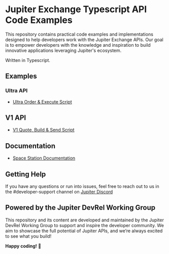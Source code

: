 # Jupiter Exchange Typescript API Code Examples

This repository contains practical code examples and implementations designed to help developers work with the Jupiter Exchange APIs. Our goal is to empower developers with the knowledge and inspiration to build innovative applications leveraging Jupiter's ecosystem.

Written in Typescript.

## Examples

### Ultra API

- [Ultra Order & Execute Script](examples/ultra/order-execute/README.md)

## V1 API

- [V1 Quote, Build & Send Script](examples/v1/quote-build-send/README.md)

## Documentation

- [Space Station Documentation](https://station.jup.ag/docs/)

## Getting Help

If you have any questions or run into issues, feel free to reach out to us in the #developer-support channel on [Jupiter Discord](https://discord.com/invite/jup)

## Powered by the Jupiter DevRel Working Group

This repository and its content are developed and maintained by the Jupiter DevRel Working Group to support and inspire the developer community. We aim to showcase the full potential of Jupiter APIs, and we’re always excited to see what you build!

**Happy coding!** 🚀